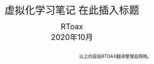 
<center><font size='6'>虚拟化学习笔记 在此插入标题</font></center>
<br/>
<center><font size='5'>RToax</font></center>
<center><font size='5'>2020年10月</font></center>
<br/>








<br/>
<div align=right>以上内容由RTOAX翻译整理自网络。
</div>